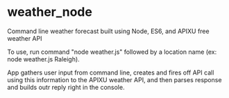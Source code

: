 # weather_node
Command line weather forecast built using Node, ES6, and APIXU free weather API

To use, run command "node weather.js" followed by a location name (ex: node weather.js Raleigh).

App gathers user input from command line, creates and fires off API call using this information to the APIXU weather API, and then parses response and builds outr reply right in the console.
